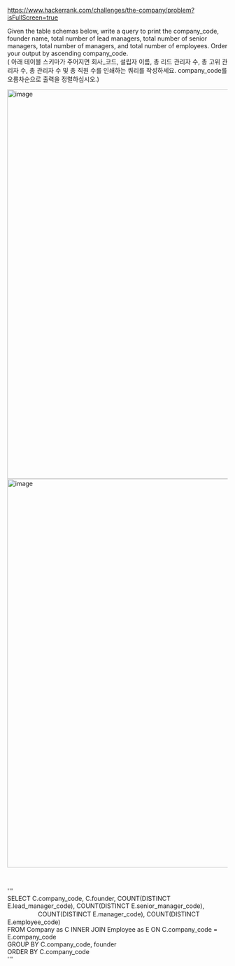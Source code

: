 https://www.hackerrank.com/challenges/the-company/problem?isFullScreen=true  

Given the table schemas below, write a query to print the company_code, founder name, total number of lead managers, total number of senior managers, total number of managers, and total number of employees. Order your output by ascending company_code.  
(
아래 테이블 스키마가 주어지면 회사_코드, 설립자 이름, 총 리드 관리자 수, 총 고위 관리자 수, 총 관리자 수 및 총 직원 수를 인쇄하는 쿼리를 작성하세요. company_code를 오름차순으로 출력을 정렬하십시오.)  

<img width="891" alt="image" src="https://github.com/Jihoon0309/SQL/assets/130656475/83754c58-f895-4418-84ae-fc521462a81d">  

<img width="889" alt="image" src="https://github.com/Jihoon0309/SQL/assets/130656475/3f9561d4-5be4-41ba-86f4-0a0d1650d2de">  


&nbsp;

'''  
SELECT C.company_code, C.founder, COUNT(DISTINCT E.lead_manager_code), COUNT(DISTINCT E.senior_manager_code),  
　　　　　COUNT(DISTINCT E.manager_code), COUNT(DISTINCT E.employee_code)  
FROM Company as C INNER JOIN Employee as E ON C.company_code = E.company_code  
GROUP BY C.company_code, founder  
ORDER BY C.company_code  
'''  
